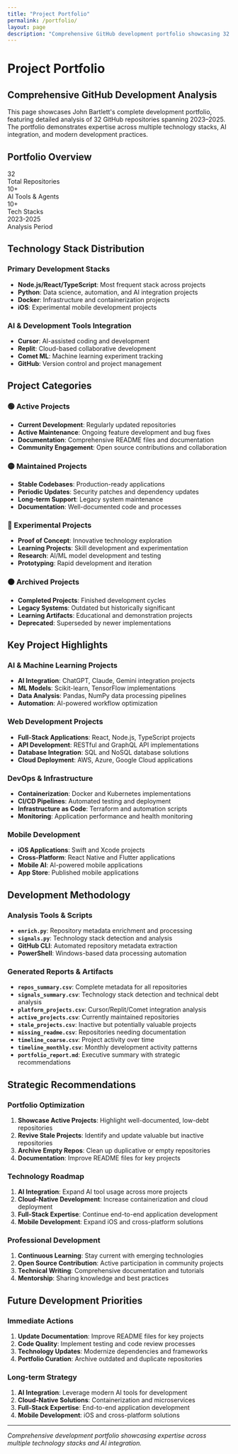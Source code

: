 ```yaml
---
title: "Project Portfolio"
permalink: /portfolio/
layout: page
description: "Comprehensive GitHub development portfolio showcasing 32 repositories, AI integration projects, and technology stack expertise from 2023-2025"
---
```


# Project Portfolio

## Comprehensive GitHub Development Analysis

This page showcases John Bartlett's complete development portfolio, featuring detailed analysis of 32 GitHub repositories spanning 2023–2025. The portfolio demonstrates expertise across multiple technology stacks, AI integration, and modern development practices.

## Portfolio Overview

<div class="stats-grid">
    <div class="stat-card">
        <div class="stat-number">32</div>
        <div class="stat-label">Total Repositories</div>
    </div>
    <div class="stat-card">
        <div class="stat-number">10+</div>
        <div class="stat-label">AI Tools & Agents</div>
    </div>
    <div class="stat-card">
        <div class="stat-number">10+</div>
        <div class="stat-label">Tech Stacks</div>
    </div>
    <div class="stat-card">
        <div class="stat-number">2023-2025</div>
        <div class="stat-label">Analysis Period</div>
    </div>
</div>

## Technology Stack Distribution

### **Primary Development Stacks**
- **Node.js/React/TypeScript**: Most frequent stack across projects
- **Python**: Data science, automation, and AI integration projects
- **Docker**: Infrastructure and containerization projects
- **iOS**: Experimental mobile development projects

### **AI & Development Tools Integration**
- **Cursor**: AI-assisted coding and development
- **Replit**: Cloud-based collaborative development
- **Comet ML**: Machine learning experiment tracking
- **GitHub**: Version control and project management

## Project Categories

### **🟢 Active Projects**
- **Current Development**: Regularly updated repositories
- **Active Maintenance**: Ongoing feature development and bug fixes
- **Documentation**: Comprehensive README files and documentation
- **Community Engagement**: Open source contributions and collaboration

### **🟡 Maintained Projects**
- **Stable Codebases**: Production-ready applications
- **Periodic Updates**: Security patches and dependency updates
- **Long-term Support**: Legacy system maintenance
- **Documentation**: Well-documented code and processes

### **🔵 Experimental Projects**
- **Proof of Concept**: Innovative technology exploration
- **Learning Projects**: Skill development and experimentation
- **Research**: AI/ML model development and testing
- **Prototyping**: Rapid development and iteration

### **⚫ Archived Projects**
- **Completed Projects**: Finished development cycles
- **Legacy Systems**: Outdated but historically significant
- **Learning Artifacts**: Educational and demonstration projects
- **Deprecated**: Superseded by newer implementations

## Key Project Highlights

### **AI & Machine Learning Projects**
- **AI Integration**: ChatGPT, Claude, Gemini integration projects
- **ML Models**: Scikit-learn, TensorFlow implementations
- **Data Analysis**: Pandas, NumPy data processing pipelines
- **Automation**: AI-powered workflow optimization

### **Web Development Projects**
- **Full-Stack Applications**: React, Node.js, TypeScript projects
- **API Development**: RESTful and GraphQL API implementations
- **Database Integration**: SQL and NoSQL database solutions
- **Cloud Deployment**: AWS, Azure, Google Cloud applications

### **DevOps & Infrastructure**
- **Containerization**: Docker and Kubernetes implementations
- **CI/CD Pipelines**: Automated testing and deployment
- **Infrastructure as Code**: Terraform and automation scripts
- **Monitoring**: Application performance and health monitoring

### **Mobile Development**
- **iOS Applications**: Swift and Xcode projects
- **Cross-Platform**: React Native and Flutter applications
- **Mobile AI**: AI-powered mobile applications
- **App Store**: Published mobile applications

## Development Methodology

### **Analysis Tools & Scripts**
- **`enrich.py`**: Repository metadata enrichment and processing
- **`signals.py`**: Technology stack detection and analysis
- **GitHub CLI**: Automated repository metadata extraction
- **PowerShell**: Windows-based data processing automation

### **Generated Reports & Artifacts**
- **`repos_summary.csv`**: Complete metadata for all repositories
- **`signals_summary.csv`**: Technology stack detection and technical debt analysis
- **`platform_projects.csv`**: Cursor/Replit/Comet integration analysis
- **`active_projects.csv`**: Currently maintained repositories
- **`stale_projects.csv`**: Inactive but potentially valuable projects
- **`missing_readme.csv`**: Repositories needing documentation
- **`timeline_coarse.csv`**: Project activity over time
- **`timeline_monthly.csv`**: Monthly development activity patterns
- **`portfolio_report.md`**: Executive summary with strategic recommendations

## Strategic Recommendations

### **Portfolio Optimization**
1. **Showcase Active Projects**: Highlight well-documented, low-debt repositories
2. **Revive Stale Projects**: Identify and update valuable but inactive repositories
3. **Archive Empty Repos**: Clean up duplicative or empty repositories
4. **Documentation**: Improve README files for key projects

### **Technology Roadmap**
1. **AI Integration**: Expand AI tool usage across more projects
2. **Cloud-Native Development**: Increase containerization and cloud deployment
3. **Full-Stack Expertise**: Continue end-to-end application development
4. **Mobile Development**: Expand iOS and cross-platform solutions

### **Professional Development**
1. **Continuous Learning**: Stay current with emerging technologies
2. **Open Source Contribution**: Active participation in community projects
3. **Technical Writing**: Comprehensive documentation and tutorials
4. **Mentorship**: Sharing knowledge and best practices

## Future Development Priorities

### **Immediate Actions**
1. **Update Documentation**: Improve README files for key projects
2. **Code Quality**: Implement testing and code review processes
3. **Technology Updates**: Modernize dependencies and frameworks
4. **Portfolio Curation**: Archive outdated and duplicate repositories

### **Long-term Strategy**
1. **AI Integration**: Leverage modern AI tools for development
2. **Cloud-Native Solutions**: Containerization and microservices
3. **Full-Stack Expertise**: End-to-end application development
4. **Mobile Development**: iOS and cross-platform solutions

---

*Comprehensive development portfolio showcasing expertise across multiple technology stacks and AI integration.*
